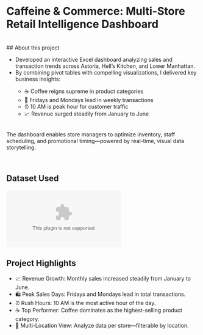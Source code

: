 # Caffeine & Commerce: Multi-Store Retail Intelligence Dashboard
<br>
## About this project

<p>
<ul>
  <li>Developed an interactive Excel dashboard analyzing sales and transaction trends across Astoria, Hell’s Kitchen, and Lower Manhattan.</li>
  <li>By combining pivot tables with compelling visualizations, I delivered key business insights: </li>
  <ul>
    <li>☕ Coffee reigns supreme in product categories </li>
    <li>📆 Fridays and Mondays lead in weekly transactions </li>
    <li>⏰ 10 AM is peak hour for customer traffic </li>
    <li>📈 Revenue surged steadily from January to June</li>
  </ul>
</ul>
<br>
The dashboard enables store managers to optimize inventory, staff scheduling, and promotional timing—powered by real-time, visual data storytelling.

</p>
<br>

## Dataset Used
![Dataset](https://github.com/Divya295-hub/Caffeine-Commerce-Multi-Store-Retail-Intelligence/blob/main/Coffee%2BShop%2BSales.zip)
<br>
## Project Highlights
<p>
  <ul>
    <li> 📈 Revenue Growth: Monthly sales increased steadily from January to June.</li>
    <li> 🛍️ Peak Sales Days: Fridays and Mondays lead in total transactions.</li>
    <li>⏰ Rush Hours: 10 AM is the most active hour of the day.</li>
    <li>☕ Top Performer: Coffee dominates as the highest-selling product category.</li>
    <li>🏬 Multi-Location View: Analyze data per store—filterable by location.</li>
  </ul>
</p>
